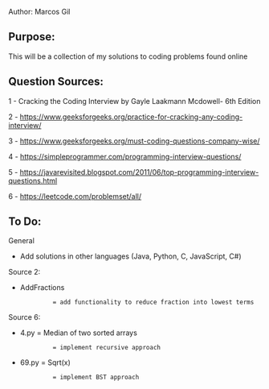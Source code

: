 Author: Marcos Gil

Purpose:
--------

This will be a collection of my solutions to coding problems found online

Question Sources:
----------------

1 - Cracking the Coding Interview by Gayle Laakmann Mcdowell- 6th Edition

2 - https://www.geeksforgeeks.org/practice-for-cracking-any-coding-interview/

3 - https://www.geeksforgeeks.org/must-coding-questions-company-wise/

4 - https://simpleprogrammer.com/programming-interview-questions/

5 - https://javarevisited.blogspot.com/2011/06/top-programming-interview-questions.html

6 - https://leetcode.com/problemset/all/

To Do:
------
General
- Add solutions in other languages (Java, Python, C, JavaScript, C#)

Source 2:
- AddFractions

               = add functionality to reduce fraction into lowest terms
Source 6:
- 4.py = Median of two sorted arrays
               
               = implement recursive approach
- 69.py = Sqrt(x)
               
               = implement BST approach
